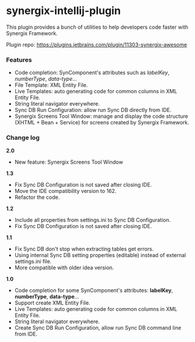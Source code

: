 # synergix-intellij-plugin
This plugin provides a bunch of utilities to help developers code faster with Synergix Framework.

Plugin repo: https://plugins.jetbrains.com/plugin/11303-synergix-awesome

### Features
* Code completion: SynComponent's attributes such as <i>labelKey</i>, <i>numberType</i>, <i>data-type</i>...
* File Template: XML Entity File.
* Live Templates: auto generating code for common columns in XML Entity File.
* String literal navigator everywhere.
* Sync DB Run Configuration: allow run Sync DB directly from IDE.
* Synergix Screens Tool Window: manage and display the code structure (XHTML + Bean + Service) for screens created by Synergix Framework.

### Change log
**2.0**
* New feature: Synergix Screens Tool Window

**1.3**
* Fix Sync DB Configuration is not saved after closing IDE.
* Move the IDE compatibility version to 162.
* Refactor the code.

**1.2**
* Include all properties from settings.ini to Sync DB Configuration.
* Fix Sync DB Configuration is not saved after closing IDE.

**1.1**
* Fix Sync DB don't stop when extracting tables get errors.
* Using internal Sync DB setting properties (editable) instead of external settings.ini file.
* More compatible with older idea version.

**1.0**
* Code completion for some SynComponent's attributes: <b>labelKey</b>, <b>numberType</b>, <b>data-type</b>...
* Support create XML Entity File.
* Live Templates: auto generating code for common columns in XML Entity File.
* String literal navigator everywhere.
* Create Sync DB Run Configuration, allow run Sync DB command line from IDE.
